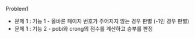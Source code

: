 Problem1 <br/>
- 문제 1 : 기능 1 - 올바른 페이지 번호가 주어지지 않는 경우 판별 (-1인 경우 판별) 
- 문제 1 : 기능 2 - pobi와 crong의 점수를 계산하고 승부를 판정